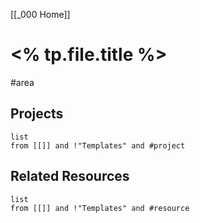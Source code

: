 [[_000 Home]]
# <% tp.file.title %>
#area

## Projects
```dataview
list
from [[]] and !"Templates" and #project
```

## Related Resources
```dataview
list
from [[]] and !"Templates" and #resource
```
